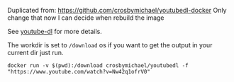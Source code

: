 Duplicated from: https://github.com/crosbymichael/youtubedl-docker
Only change that now I can decide when rebuild the image


See [youtube-dl](http://rg3.github.io/youtube-dl/) for more details.

The workdir is set to `/download` os if you want to get the output in your current dir just run.

`docker run -v $(pwd):/download crosbymichael/youtubedl -f "https://www.youtube.com/watch?v=Nw42q1ofrV0"`